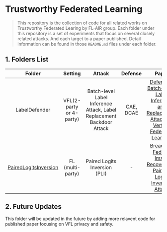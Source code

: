 # Trustworthy Federated Learning

> This repository is the collection of code for all related works on Trustworthy Federated Learing by FL-AIR group.
> Each folder under this repository is a set of experiments that focus on several closely related attacks. And each target to a paper published. Detail information can be found in those `README.md` files under each folder.

## 1. Folders List
| Folder | Setting | Attack | Defense | Paper|
|:-:|:-:|:-:|:-:|:-:|
| LabelDefender | VFL(2-party or 4-party) | Batch-level Label Inference Attack, Label Replacement Backdoor Attack | CAE, DCAE | [Defending Batch-Level Label Inference and Replacement Attacks in Vertical Federated Learning](https://www.computer.org/csdl/journal/bd/5555/01/09833321/1F8uKhxrvNe) |
| [PairedLogitsInversion](https://github.com/FLAIR-THU/PairedLogitsInversion) | FL (multi-party) | Paired Logits Inversion (PLI) | - | [Breaching FedMD: Image Recovery via Paired-Logits Inversion Attack](https://arxiv.org/abs/2304.11436) |

## 2. Future Updates
This folder will be updated in the future by adding more relavent code for published paper focusing on VFL privacy and safety.
